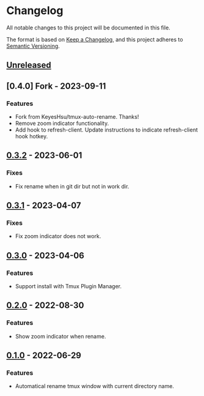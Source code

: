 # Changelog
All notable changes to this project will be documented in this file.

The format is based on [Keep a Changelog](https://keepachangelog.com/en/1.0.0/),
and this project adheres to [Semantic Versioning](https://semver.org/spec/v2.0.0.html).

## [Unreleased]

## [0.4.0] Fork - 2023-09-11
### Features
- Fork from KeyesHsu/tmux-auto-rename. Thanks!
- Remove zoom indicator functionality.
- Add hook to refresh-client. Update instructions to indicate refresh-client hook hotkey.

## [0.3.2] - 2023-06-01
### Fixes
- Fix rename when in git dir but not in work dir.

## [0.3.1] - 2023-04-07
### Fixes
- Fix zoom indicator does not work.

## [0.3.0] - 2023-04-06
### Features
- Support install with Tmux Plugin Manager.

## [0.2.0] - 2022-08-30
### Features
- Show zoom indicator when rename.

## [0.1.0] - 2022-06-29
### Features
- Automatical rename tmux window with current directory name.


[Unreleased]: https://github.com/bry-guy/tmux-auto-rename/compare/0.4.0...HEAD
[0.3.2]: https://github.com/KeyesHsu/tmux-auto-rename/releases/tag/0.3.2
[0.3.1]: https://github.com/KeyesHsu/tmux-auto-rename/releases/tag/0.3.1
[0.3.0]: https://github.com/KeyesHsu/tmux-auto-rename/releases/tag/0.3.0
[0.2.0]: https://github.com/KeyesHsu/tmux-auto-rename/releases/tag/0.2.0
[0.1.0]: https://github.com/KeyesHsu/tmux-auto-rename/releases/tag/0.1.0
